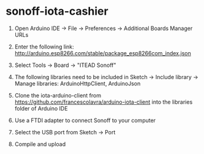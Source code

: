 # sonoff-iota-cashier

1. Open Arduino IDE -> File -> Preferences -> Additional Boards Manager URLs

2. Enter the following link: http://arduino.esp8266.com/stable/package_esp8266com_index.json

3. Select Tools -> Board -> "ITEAD Sonoff"

4. The following libraries need to be included in Sketch -> Include library -> Manage libraries: ArduinoHttpClient, ArduinoJson

5. Clone the iota-arduino-client from https://github.com/francescolavra/arduino-iota-client into the libraries folder of Arduino IDE

6. Use a FTDI adapter to connect Sonoff to your computer

7. Select the USB port from Sketch -> Port

8. Compile and upload 


# 